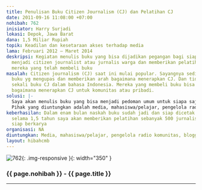 ```yaml
---
title: Penulisan Buku Citizen Journalism (CJ) dan Pelatihan CJ
date: 2011-09-16 11:08:00 +07:00
nohibah: 762
inisiator: Harry Surjadi
lokasi: Depok, Jawa Barat
dana: 1,5 Miliar Rupiah
topik: Keadilan dan kesetaraan akses terhadap media
lama: Februari 2012 – Maret 2014
deskripsi: Kegiatan menulis buku yang bisa dijadikan pegangan bagi siapa saja yg ingin
  menjadi citizen journalist atau jurnalis warga dan memberikan pelatihan CJ bagi
  mereka yang telah membeli buku
masalah: Citizen journalism (CJ) saat ini mulai popular. Sayangnya sedikit sekali
  buku yg mengupas dan memberikan arah bagaimana menerapkan CJ. Dan tidak ada sama
  sekali buku CJ dalam bahasa Indonesia. Mereka yang membeli buku bisa mengikuti pelatihan
  bagaimana menerapkan CJ untuk komunitas atau pribadi.
solusi: |-
  Saya akan menulis buku yang bisa menjadi pedoman umum untuk siapa saja yg ingin mempraktikkan CJ. Dan setelah buku selesai dicetak, saya akan memberikan pelatihan untuk mereka yang sudah membeli buku CJ.
  Pihak yang diuntungkan adalah media, mahasiswa/pelajar, pengelola radio komunitas, blogger, kelompok termajinal (masyarakat adat, perempuan, anak jalanan), dan masyarakat umum.
keberhasilan: Dalam enam bulan naskah buku sudah jadi dan siap dicetak. Setelah dicetak,
  selama 1,5 tahun saya akan memberikan pelatihan sebanyak 500 jurnalis warga yang
  siap berkarya
organisasi: NA
diuntungkan: Media, mahasiswa/pelajar, pengelola radio komunitas, blogger, kelompok termajinal (masyarakat adat, perempuan, anak jalanan), dan masyarakat umum 
layout: hibahcmb
---
```


![762](/static/img/hibahcmb/762.png){: .img-responsive }{: width="350" }

### {{ page.nohibah }} - {{ page.title }}

---
